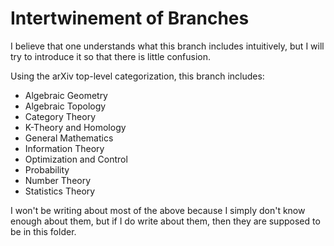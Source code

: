# Intertwinement of Branches
I believe that one understands what this branch includes intuitively, but I will try to introduce it so that there is little confusion.

Using the arXiv top-level categorization, this branch includes:
- Algebraic Geometry
- Algebraic Topology
- Category Theory
- K-Theory and Homology
- General Mathematics
- Information Theory
- Optimization and Control
- Probability
- Number Theory
- Statistics Theory

I won't be writing about most of the above because I simply don't know enough about them, but if I do write about them, then they are supposed to be in this folder.

